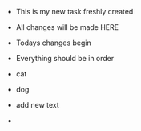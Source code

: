 * This is my new task freshly created
* All changes will be made HERE
* Todays changes begin
* Everything should be in order

* cat
* dog
* add new text
* 